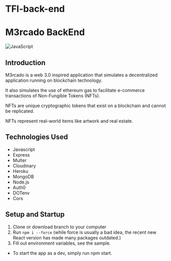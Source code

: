 # TFI-back-end

# M3rcado BackEnd

![JavaScript](https://forthebadge.com/images/badges/made-with-javascript.svg)

## Introduction

M3rcado is a web 3.0 inspired application that simulates a decentralized application running on blockchain technology.

It also simulates the use of ethereum gas to facilitate e-commerce transactions of Non-Fungible Tokens (NFTs).

NFTs are unique cryptographic tokens that exist on a blockchain and cannot be replicated.

NFTs represent real-world items like artwork and real estate.

## Technologies Used

* Javascript
* Express
* Multer
* Cloudinary
* Heroku
* MongoDB
* Node.js
* Auth0
* DOTenv
* Cors


## Setup and Startup

1. Clone or download branch to your computer
2. Run `npm i --force` (while force is usually a bad idea, the recent new React version has made many packages outdated.)
3. Fill out environment variables, see the sample.

* To start the app as a dev, simply run npm start.
